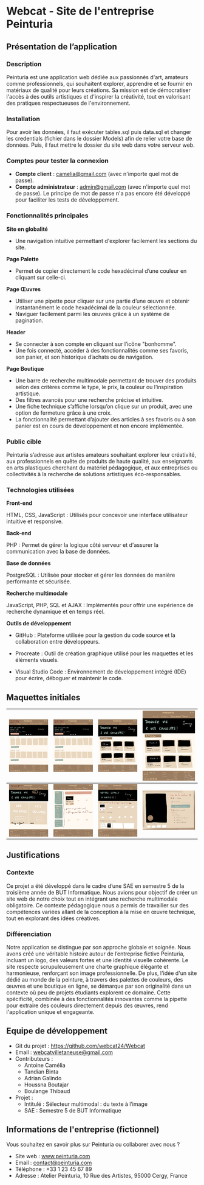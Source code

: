# Webcat - Site de l'entreprise Peinturia

## Présentation de l’application

### **Description**
Peinturia est une application web dédiée aux passionnés d'art, amateurs comme professionnels, qui souhaitent explorer, apprendre et se fournir en matériaux de qualité pour leurs créations. Sa mission est de démocratiser l'accès à des outils artistiques et d'inspirer la créativité, tout en valorisant des pratiques respectueuses de l'environnement.

### **Installation**
Pour avoir les données, il faut exécuter tables.sql puis data.sql et changer les credentials (fichier dans le dossier Models) afin de relier votre base de données. Puis, il faut mettre le dossier du site web dans votre serveur web.

### **Comptes pour tester la connexion**
* **Compte client** : camelia@gmail.com (avec n'importe quel mot de passe).
* **Compte administrateur** : admin@gmail.com (avec n'importe quel mot de passe).
Le principe de mot de passe n'a pas encore été développé pour faciliter les tests de développement.

###  **Fonctionnalités principales**
**Site en globalité**
* Une navigation intuitive permettant d'explorer facilement les sections du site.

**Page Palette**
* Permet de copier directement le code hexadécimal d’une couleur en cliquant sur celle-ci.

**Page Œuvres**
* Utiliser une pipette pour cliquer sur une partie d’une œuvre et obtenir instantanément le code hexadécimal de la couleur sélectionnée.
* Naviguer facilement parmi les œuvres grâce à un système de pagination.

**Header**
* Se connecter à son compte en cliquant sur l’icône "bonhomme".
* Une fois connecté, accéder à des fonctionnalités comme ses favoris, son panier, et son historique d’achats ou de navigation.

**Page Boutique**
* Une barre de recherche multimodale permettant de trouver des produits selon des critères comme le type, le prix, la couleur ou l’inspiration artistique.
* Des filtres avancés pour une recherche précise et intuitive.
* Une fiche technique s’affiche lorsqu’on clique sur un produit, avec une option de fermeture grâce à une croix.
* La fonctionnalité permettant d’ajouter des articles à ses favoris ou à son panier est en cours de développement et non encore implémentée.

###  **Public cible**
Peinturia s’adresse aux artistes amateurs souhaitant explorer leur créativité, aux professionnels en quête de produits de haute qualité, aux enseignants en arts plastiques cherchant du matériel pédagogique, et aux entreprises ou collectivités à la recherche de solutions artistiques éco-responsables.

### **Technologies utilisées**
**Front-end**

HTML, CSS, JavaScript : Utilisés pour concevoir une interface utilisateur intuitive et responsive.

**Back-end**

PHP : Permet de gérer la logique côté serveur et d'assurer la communication avec la base de données.

**Base de données**

PostgreSQL : Utilisée pour stocker et gérer les données de manière performante et sécurisée.

**Recherche multimodale**

JavaScript, PHP, SQL et AJAX : Implémentés pour offrir une expérience de recherche dynamique et en temps réel.

**Outils de développement**

* GitHub : Plateforme utilisée pour la gestion du code source et la collaboration entre développeurs.

* Procreate : Outil de création graphique utilisé pour les maquettes et les éléments visuels.

* Visual Studio Code : Environnement de développement intégré (IDE) pour écrire, déboguer et maintenir le code.

## Maquettes initiales

| ![alt text](image.png) | ![alt text](image-1.png) | ![alt text](image-2.png) | ![alt text](image-3.png) |
|-------------------------|--------------------------|--------------------------|--------------------------|
| ![alt text](image-4.png) | ![alt text](image-5.png) | ![alt text](image-6.png) | ![alt text](image-7.png) |

## Justifications
### **Contexte**
Ce projet a été développé dans le cadre d’une SAE en semestre 5 de la troisième année de BUT Informatique. Nous avions pour objectif de créer un site web de notre choix tout en intégrant une recherche multimodale obligatoire. Ce contexte pédagogique nous a permis de travailler sur des compétences variées allant de la conception à la mise en œuvre technique, tout en explorant des idées créatives.

### **Différenciation**
Notre application se distingue par son approche globale et soignée. Nous avons créé une véritable histoire autour de l’entreprise fictive Peinturia, incluant un logo, des valeurs fortes et une identité visuelle cohérente. Le site respecte scrupuleusement une charte graphique élégante et harmonieuse, renforçant son image professionnelle. De plus, l'idée d'un site dédié au monde de la peinture, à travers des palettes de couleurs, des œuvres et une boutique en ligne, se démarque par son originalité dans un contexte où peu de projets étudiants explorent ce domaine. Cette spécificité, combinée à des fonctionnalités innovantes comme la pipette pour extraire des couleurs directement depuis des œuvres, rend l'application unique et engageante.

## Equipe de développement
* Git du projet : https://github.com/webcat24/Webcat
* Email : webcatvilletaneuse@gmail.com
* Contributeurs : 
    * Antoine Camélia
    * Tandian Binta
    * Adrian Galindo
    * Houssna Boutajar
    * Boulange Thibaud
* Projet : 
    * Intitulé : Sélecteur multimodal : du texte à  l’image
    * SAE : Semestre 5 de BUT Informatique

## Informations de l'entreprise (fictionnel)
Vous souhaitez en savoir plus sur Peinturia ou collaborer avec nous ?

* Site web : www.peinturia.com
* Email : contact@peinturia.com
* Téléphone : +33 1 23 45 67 89
* Adresse : Atelier Peinturia, 10 Rue des Artistes, 95000 Cergy, France
